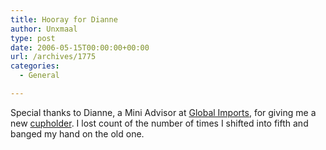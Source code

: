 ```yaml
---
title: Hooray for Dianne
author: Unxmaal
type: post
date: 2006-05-15T00:00:00+00:00
url: /archives/1775
categories:
  - General

---
```

Special thanks to Dianne, a Mini Advisor at [Global Imports][1], for giving me a new [cupholder][2]. I lost count of the number of times I shifted into fifth and banged my hand on the old one.

 [1]: http://atlantamini.com/
 [2]: http://www.parts.com/partlocator/index.cfm?action=MorePartInfo&PartID=302905&siteid=214180&catalogid=3751